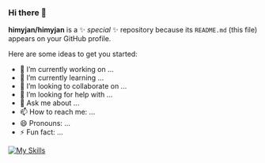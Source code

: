 ### Hi there 👋

**himyjan/himyjan** is a ✨ _special_ ✨ repository because its `README.md` (this file) appears on your GitHub profile.

Here are some ideas to get you started:

- 🔭 I’m currently working on ...
- 🌱 I’m currently learning ...
- 👯 I’m looking to collaborate on ...
- 🤔 I’m looking for help with ...
- 💬 Ask me about ...
- 📫 How to reach me: ...
- 😄 Pronouns: ...
- ⚡ Fun fact: ...

[![My Skills](https://skillicons.dev/icons?i=github,js,html,css,tailwind,astro,nextjs,react,redux,vue,prisma,nodejs,bash,androidstudio,graphql,apollo,vite,webpack,vercel,md,unreal,unity,blender,cs,flutter,dart,docker,kubernetes,py,vscode,visualstudio,idea,eclipse,vim,express,firebase,ps,ai,pr,processing)](https://skillicons.dev)
